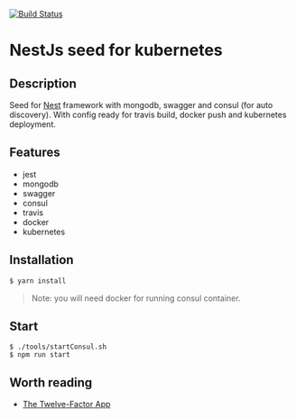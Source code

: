 [![Build Status](https://travis-ci.org/NestJsPlayground/api-seed.svg?branch=master)](https://travis-ci.org/NestJsPlayground/api-seed)

# NestJs seed for kubernetes

## Description

Seed for [Nest](https://github.com/nestjs/nest) framework with mongodb, swagger and consul (for auto discovery). With config ready for travis build, docker push and kubernetes deployment.


## Features

- jest
- mongodb
- swagger
- consul
- travis
- docker
- kubernetes
  
  
## Installation
```bash
$ yarn install
```
> Note: you will need docker for running consul container.


## Start

```
$ ./tools/startConsul.sh
$ npm run start
```

## Worth reading

- [The Twelve-Factor App](https://12factor.net)
